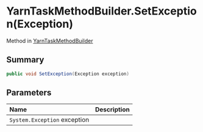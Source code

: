 # YarnTaskMethodBuilder.SetException(Exception)

Method in [YarnTaskMethodBuilder](/docs/api/csharp/yarn.unity.yarntaskmethodbuilder-2.md)

## Summary



```csharp
public void SetException(Exception exception)
```

## Parameters

|Name|Description|
|:---|:---|
|`System.Exception` exception||

